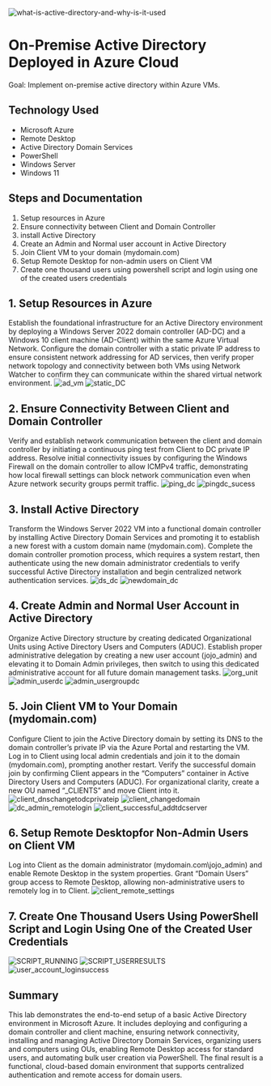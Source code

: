 ![what-is-active-directory-and-why-is-it-used](https://github.com/user-attachments/assets/0f3029d9-5013-4e7b-b6da-c2fa2a577e51)
# On-Premise Active Directory Deployed in Azure Cloud
Goal: Implement on-premise active directory within Azure VMs.

## Technology Used
- Microsoft Azure
- Remote Desktop
- Active Directory Domain Services
- PowerShell
- Windows Server
- Windows 11

## Steps and Documentation
1. Setup resources in Azure
2. Ensure connectivity between Client and Domain Controller
3. install Active Directory
4. Create an Admin and Normal user account in Active Directory
5. Join Client VM to your domain (mydomain.com)
6. Setup Remote Desktop for non-admin users on Client VM
7. Create one thousand users using powershell script and login using one of the created users credentials

## 1. Setup Resources in Azure
Establish the foundational infrastructure for an Active Directory environment by deploying a Windows Server 2022 domain controller (AD-DC) and a Windows 10 client machine (AD-Client) within the same Azure Virtual Network. Configure the domain controller with a static private IP address to ensure consistent network addressing for AD services, then verify proper network topology and connectivity between both VMs using Network Watcher to confirm they can communicate within the shared virtual network environment.
![ad_vm](https://github.com/user-attachments/assets/593df934-ae3c-4e90-aeae-560e03cbb654)
![static_DC](https://github.com/user-attachments/assets/28546357-8c93-41fe-bec5-d5f1df169d7a)

## 2. Ensure Connectivity Between Client and Domain Controller
Verify and establish network communication between the client and domain controller by initiating a continuous ping test from Client to DC private IP address. Resolve initial connectivity issues by configuring the Windows Firewall on the domain controller to allow ICMPv4 traffic, demonstrating how local firewall settings can block network communication even when Azure network security groups permit traffic.
![ping_dc](https://github.com/user-attachments/assets/f1dd8d60-dd44-4949-8275-0987037de2bd)
![pingdc_sucess](https://github.com/user-attachments/assets/5075011a-bcf6-4a38-9f48-5526555a554b)

## 3. Install Active Directory
Transform the Windows Server 2022 VM into a functional domain controller by installing Active Directory Domain Services and promoting it to establish a new forest with a custom domain name (mydomain.com). Complete the domain controller promotion process, which requires a system restart, then authenticate using the new domain administrator credentials to verify successful Active Directory installation and begin centralized network authentication services.
![ds_dc](https://github.com/user-attachments/assets/788fd6ca-bb3a-4f41-be5a-bf8b2f54efd7)
![newdomain_dc](https://github.com/user-attachments/assets/8c3115de-a6ea-498a-97d0-c66e38fdd3bc)

## 4. Create Admin and Normal User Account in Active Directory
Organize Active Directory structure by creating dedicated Organizational Units using Active Directory Users and Computers (ADUC). Establish proper administrative delegation by creating a new user account (jojo_admin) and elevating it to Domain Admin privileges, then switch to using this dedicated administrative account for all future domain management tasks.
![org_unit](https://github.com/user-attachments/assets/1ebc5d66-1e7b-483c-a102-a13852970142)
![admin_userdc](https://github.com/user-attachments/assets/842bb8a5-0422-4d2a-8e8e-87e7ae6926c8)
![admin_usergroupdc](https://github.com/user-attachments/assets/1beac8dd-73f5-4e40-899b-3be8c04a7958)

## 5. Join Client VM to Your Domain (mydomain.com)
Configure Client to join the Active Directory domain by setting its DNS to the domain controller’s private IP via the Azure Portal and restarting the VM. Log in to Client using local admin credentials and join it to the domain (mydomain.com), prompting another restart. Verify the successful domain join by confirming Client appears in the “Computers” container in Active Directory Users and Computers (ADUC). For organizational clarity, create a new OU named “_CLIENTS” and move Client into it.
![client_dnschangetodcprivateip](https://github.com/user-attachments/assets/27997a29-7869-4015-aab9-8c3bab0d07cb)
![client_changedomain](https://github.com/user-attachments/assets/ce94d31b-3aed-43b9-996e-0b9b8519d886)
![dc_admin_remotelogin](https://github.com/user-attachments/assets/23a458e6-59c3-456f-b9b6-4f80b30d7bcd)
![client_successful_addtdcserver](https://github.com/user-attachments/assets/6538e813-af4a-4e84-8cff-ecfdda46de2c)

## 6. Setup Remote Desktopfor Non-Admin Users on Client VM
Log into Client as the domain administrator (mydomain.com\jojo_admin) and enable Remote Desktop in the system properties. Grant “Domain Users” group access to Remote Desktop, allowing non-administrative users to remotely log in to Client.
![client_remote_settings](https://github.com/user-attachments/assets/66c50eb5-61b5-4950-b89f-0d689e722168)

## 7. Create One Thousand Users Using PowerShell Script and Login Using One of the Created User Credentials
![SCRIPT_RUNNING](https://github.com/user-attachments/assets/9fa69279-1705-4282-b02e-9e1b47f7027f)
![SCRIPT_USERRESULTS](https://github.com/user-attachments/assets/bfb1c04e-665b-4f64-860f-c25e7b758eb0)
![user_account_loginsuccess](https://github.com/user-attachments/assets/f62e268e-ceb3-4ea3-80e8-1e963a1d066b)


## Summary
This lab demonstrates the end-to-end setup of a basic Active Directory environment in Microsoft Azure. It includes deploying and configuring a domain controller and client machine, ensuring network connectivity, installing and managing Active Directory Domain Services, organizing users and computers using OUs, enabling Remote Desktop access for standard users, and automating bulk user creation via PowerShell. The final result is a functional, cloud-based domain environment that supports centralized authentication and remote access for domain users.


